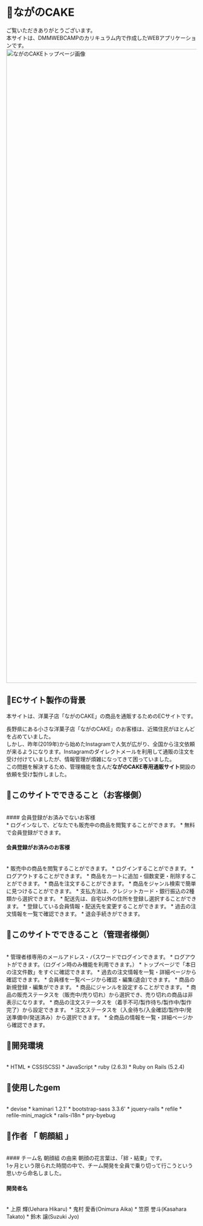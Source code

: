 # 🍰ながのCAKE

ご覧いただきありがとうございます。</br>
本サイトは、DMMWEBCAMPのカリキュラム内で作成したWEBアプリケーションです。 
</br>
<img width="1677" alt="ながのCAKEトップページ画像" src="https://user-images.githubusercontent.com/69783418/98620931-9687d080-2349-11eb-9a03-da61bb590eed.png">

## 🍰ECサイト製作の背景

本サイトは、洋菓子店「ながのCAKE」の商品を通販するためのECサイトです。

長野県にある小さな洋菓子店「ながのCAKE」のお客様は、近隣住民がほとんどを占めていました。</br>
しかし、昨年(2019年)から始めたInstagramで人気が広がり、全国から注文依頼が来るようになります。Instagramのダイレクトメールを利用して通販の注文を受け付けていましたが、情報管理が煩雑になってきて困っていました。
</br>
この問題を解決するため、管理機能を含んだ**ながのCAKE専用通販サイト**開設の依頼を受け製作しました。
</br>
## 🍰このサイトでできること（お客様側）
</br>
#### 会員登録がお済みでないお客様
</br>
* ログインなしで、どなたでも販売中の商品を閲覧することができます。
* 無料で会員登録ができます。

#### 会員登録がお済みのお客様
</br>
* 販売中の商品を閲覧することができます。
* ログインすることができます。
* ログアウトすることができます。
* 商品をカートに追加・個数変更・削除することができます。
* 商品を注文することができます。
* 商品をジャンル検索で簡単に見つけることができます。
* 支払方法は、クレジットカード・銀行振込の2種類から選択できます。
* 配送先は、自宅以外の住所を登録し選択することができます。
* 登録している会員情報・配送先を変更することができます。
* 過去の注文情報を一覧で確認できます。
* 退会手続きができます。

## 🍰このサイトでできること（管理者様側）
</br>
* 管理者様専用のメールアドレス・パスワードでログインできます。
* ログアウトができます。（ログイン時のみ機能を利用できます。）
* トップページで「本日の注文件数」をすぐに確認できます。
* 過去の注文情報を一覧・詳細ページから確認できます。
* 会員様を一覧ページから確認・編集(退会)できます。
* 商品の新規登録・編集ができます。
* 商品にジャンルを設定することができます。
* 商品の販売ステータスを（販売中/売り切れ）から選択でき、売り切れの商品は非表示になります。
* 商品の注文ステータスを（着手不可/製作待ち/製作中/製作完了）から設定できます。
* 注文ステータスを（入金待ち/入金確認/製作中/発送準備中/発送済み）から選択できます。
* 全商品の情報を一覧・詳細ページから確認できます。

## 🍰開発環境
</br>
* HTML
* CSS(SCSS)
* JavaScript
* ruby (2.6.3)
* Ruby on Rails (5.2.4)

## 🍰使用したgem
</br>
* devise
* kaminari 1.2.1'
* bootstrap-sass 3.3.6'
* jquery-rails
* refile
* refile-mini_magick
* rails-i18n
* pry-byebug

## 🍰作者 「 朝顔組 」
</br>
#### チーム名 朝顔組 の由来
朝顔の花言葉は、「絆・結束」です。</br>
1ヶ月という限られた時間の中で、チーム開発を全員で乗り切って行こうという思いから命名しました。

#### 開発者名
</br>
* 上原 輝(Uehara Hikaru)
* 鬼村 愛香(Onimura Aika)
* 笠原 誉斗(Kasahara Takato)
* 鈴木 譲(Suzuki Jyo)

